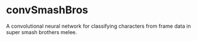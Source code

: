# convSmashBros
A convolutional neural network for classifying characters from frame data in super smash brothers melee.
